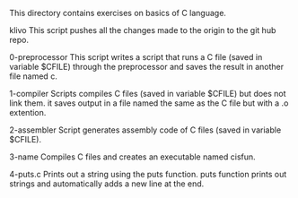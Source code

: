 This directory contains exercises on basics of C language.

klivo
This script pushes all the changes made to the origin to the git hub repo.

0-preprocessor
This script writes a script that runs a C file (saved in variable $CFILE) through the preprocessor and saves the result in another file named c.

1-compiler
Scripts compiles C files (saved in variable $CFILE) but does not link them. it saves output in a file named the same as the C file but with a .o extention.

2-assembler
Script generates assembly code of C files (saved in variable $CFILE).

3-name
Compiles C files and creates an executable named cisfun.

4-puts.c
Prints out a string using the puts function.
puts function prints out strings and automatically adds a new line at the end.
